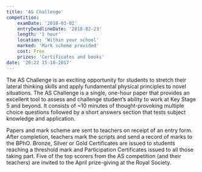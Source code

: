 ```yaml
---
title: 'AS Challenge'
competition:
    examDate: '2018-03-02'
    entryDeadlineDate: '2018-02-23'
    length: '1 hour'
    location: 'Within your school'
    marked: 'Mark scheme provided'
    cost: Free
    prizes: 'Certificates and books'
date: '20:22 15-10-2017'
---
```


The AS Challenge is an exciting opportunity for students to stretch their lateral thinking skills and apply fundamental physical principles to novel situations. The AS Challenge is a single, one-hour paper that provides an excellent tool to assess and challenge student’s ability to work at Key Stage 5 and beyond. It consists of ~10 minutes of thought-provoking multiple choice questions followed by a short answers section that tests subject knowledge and application.

Papers and mark scheme are sent to teachers on receipt of an entry form. After completion, teachers mark the scripts and send a record of marks to the BPhO. Bronze, Silver or Gold Certificates are issued to students reaching a threshold mark and Participation Certificates issued to all those taking part. Five of the top scorers from the AS competition (and their teachers) are invited to the April prize-giving at the Royal Society.
